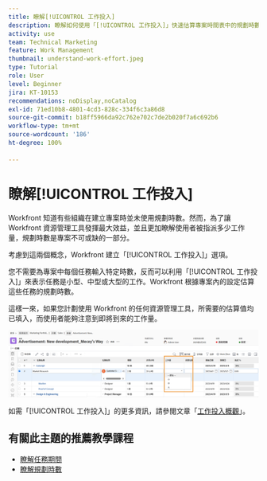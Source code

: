 ```yaml
---
title: 瞭解[!UICONTROL 工作投入]
description: 瞭解如何使用「[!UICONTROL 工作投入]」快速估算專案時間表中的規劃時數。
activity: use
team: Technical Marketing
feature: Work Management
thumbnail: understand-work-effort.jpeg
type: Tutorial
role: User
level: Beginner
jira: KT-10153
recommendations: noDisplay,noCatalog
exl-id: 71ed10b8-4801-4cd3-828c-334f6c3a86d8
source-git-commit: b18ff5966da92c762e702c7de2b020f7a6c692b6
workflow-type: tm+mt
source-wordcount: '186'
ht-degree: 100%

---
```


# 瞭解[!UICONTROL 工作投入]

Workfront 知道有些組織在建立專案時並未使用規劃時數。然而，為了讓 Workfront 資源管理工具發揮最大效益，並且更加瞭解使用者被指派多少工作量，規劃時數是專案不可或缺的一部分。

考慮到這兩個概念，Workfront 建立「[!UICONTROL 工作投入]」選項。

您不需要為專案中每個任務輸入特定時數，反而可以利用「[!UICONTROL 工作投入]」來表示任務是小型、中型或大型的工作。Workfront 根據專案內的設定估算這些任務的規劃時數。

這樣一來，如果您計劃使用 Workfront 的任何資源管理工具，所需要的估算值均已填入，而使用者能夠注意到即將到來的工作量。

![具有「[!UICONTROL 工作投入]」欄的專案任務清單](assets/planner-fund-work-effort.png)

如需「[!UICONTROL 工作投入]」的更多資訊，請參閱文章「[工作投入概觀](https://experienceleague.adobe.com/docs/workfront/using/manage-work/tasks/task-information/work-effort.html?lang=zh-Hant)」。

## 有關此主題的推薦教學課程

* [瞭解任務期間](/help/manage-work/tasks/understand-task-durations.md)
* [瞭解規劃時數](/help/manage-work/tasks/understand-planned-hours.md)

